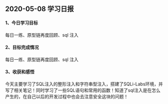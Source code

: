 ## 2020-05-08 学习日报

#### 1、今日学习目标

每日一练、原型链再度回顾、sql 注入

#### 2、目标完成情况

每日一练、原型链再度回顾、sql 注入

#### 3、收获和感悟

今天主要学习了SQL注入的整形注入和字符串型注入，搭建了SQLi-Labs环境，并写了相关笔记！同时学习了一些SQL语句和常用的函数！知道了sql注入是在怎么产生的，在自己以后的开发过程中也会去注意安全这块的问题！
